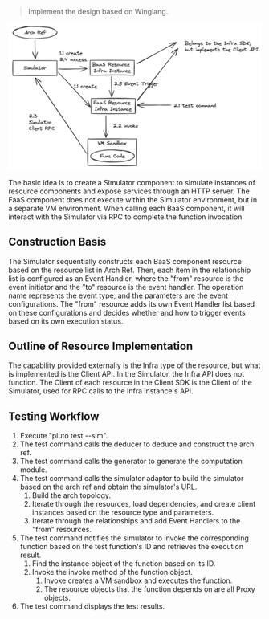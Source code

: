 > Implement the design based on Winglang.

![Simulator Design](../../../public/assets/simulator-design.png)

The basic idea is to create a Simulator component to simulate instances of resource components and expose services through an HTTP server. The FaaS component does not execute within the Simulator environment, but in a separate VM environment. When calling each BaaS component, it will interact with the Simulator via RPC to complete the function invocation.

## Construction Basis

The Simulator sequentially constructs each BaaS component resource based on the resource list in Arch Ref. Then, each item in the relationship list is configured as an Event Handler, where the "from" resource is the event initiator and the "to" resource is the event handler. The operation name represents the event type, and the parameters are the event configurations. The "from" resource adds its own Event Handler list based on these configurations and decides whether and how to trigger events based on its own execution status.

## Outline of Resource Implementation

The capability provided externally is the Infra type of the resource, but what is implemented is the Client API. In the Simulator, the Infra API does not function. The Client of each resource in the Client SDK is the Client of the Simulator, used for RPC calls to the Infra instance's API.

## Testing Workflow

1. Execute "pluto test --sim".
2. The test command calls the deducer to deduce and construct the arch ref.
3. The test command calls the generator to generate the computation module.
4. The test command calls the simulator adaptor to build the simulator based on the arch ref and obtain the simulator's URL.
   1. Build the arch topology.
   2. Iterate through the resources, load dependencies, and create client instances based on the resource type and parameters.
   3. Iterate through the relationships and add Event Handlers to the "from" resources.
5. The test command notifies the simulator to invoke the corresponding function based on the test function's ID and retrieves the execution result.
   1. Find the instance object of the function based on its ID.
   2. Invoke the invoke method of the function object.
      1. Invoke creates a VM sandbox and executes the function.
      2. The resource objects that the function depends on are all Proxy objects.
6. The test command displays the test results.
